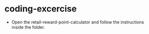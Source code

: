 # coding-excercise
- Open the retail-reward-point-calculator and follow the instructions inside the folder.
